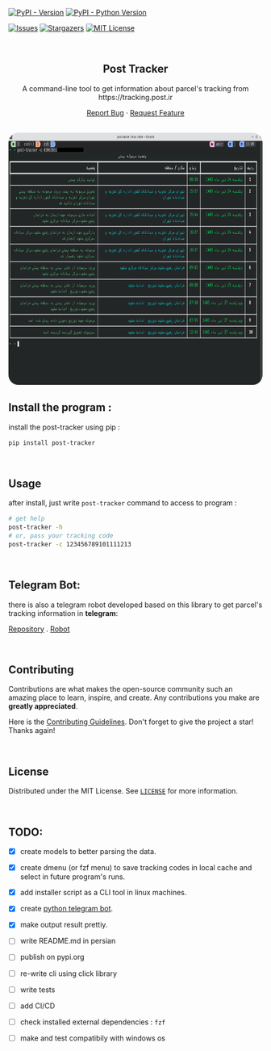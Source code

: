 <a name="readme-top"></a>

<!-- PROJECT SHIELDS -->

[![PyPI - Version][pypi-version-shields]][pypi-url]
[![PyPI - Python Version][pypi-python-versions-shields]][pypi-url]
<!--[![Downloads](https://static.pepy.tech/badge/post-tracker)][pypi-url] -->

<!--[![Contributors][contributors-shield]][contributors-url]-->
<!-- [![Forks][forks-shield]][forks-url]-->

<!-- [![Tests][tests-shield]][github-repo-url] -->
[![Issues][issues-shield]][issues-url]
[![Stargazers][stars-shield]][stars-url]
[![MIT License][license-shield]][license-url]


<!-- PROJECT LOGO -->

<br />

<div align="center">

  <h2 align="center">Post Tracker</h2>

  <p align="center">
A command-line tool to get information about parcel's tracking from https://tracking.post.ir
  </p>

  <a href="https://github.com/amiraref/post-tracker/issues">Report Bug</a>
  ·
  <a href="https://github.com/amiraref/post-tracker/issues">Request Feature</a>


  <br/>

  <a href="#">
      <img src="https://raw.githubusercontent.com/amiraref/post-tracker/master/images/output-2.png?raw=true" alt="Screenshot" height="500" style="border-radius: 20px;">
  </a>

</div>



## Install the program :
install the post-tracker using pip :
```bash
pip install post-tracker
```

<br/>

## Usage
after install, just write `post-tracker` command to access to program :
```bash
# get help
post-tracker -h
# or, pass your tracking code
post-tracker -c 123456789101111213
```

<br/>

## Telegram Bot:
there is also a telegram robot developed based on this library to get parcel's tracking information in **telegram**:

[Repository](https://github.com/amirAref/post-tracker-bot)
.
[Robot](https://t.me/IRPostTrackerbot)


<br/>

<!-- CONTRIBUTING -->

## Contributing

Contributions are what makes the open-source community such an amazing place to learn, inspire, and create. Any contributions you make are **greatly appreciated**.

Here is the [Contributing Guidelines](https://github.com/amiraref/post-tracker/blob/master/CONTRIBUTING.rst).
Don't forget to give the project a star! Thanks again!

<br/>

<!-- LICENSE -->

## License

Distributed under the MIT License. See [`LICENSE`](https://github.com/amiraref/post-tracker/blob/master/LICENSE) for more information.

<br/>
<!-- TODO-->

## TODO:
- [x] create models to better parsing the data.
- [x] create dmenu (or fzf menu) to save tracking codes in local cache and select in future program's runs.
- [x] add installer script as a CLI tool in linux machines.
- [x] create [python telegram bot](https://github.com/amiraref/post-tracker-bot).
- [x] make output result prettiy.
- [ ] write README.md in persian
- [ ] publish on pypi.org
- [ ] re-write cli using click library
- [ ] write tests
- [ ] add CI/CD
- [ ] check installed external dependencies : `fzf`
- [ ] make and test compatibily with windows os




<!-- MARKDOWN LINKS & IMAGES -->
<!-- SHIELDS -->
[contributors-shield]: https://img.shields.io/github/contributors/amiraref/post-tracker.svg?style=for-the-badge
[forks-shield]: https://img.shields.io/github/forks/amiraref/post-tracker.svg?style=for-the-badge
[stars-shield]: https://img.shields.io/github/stars/amiraref/post-tracker?style=flat&color=green
[issues-shield]: https://img.shields.io/github/issues/amiraref/post-tracker.svg
[license-shield]: https://img.shields.io/github/license/amiraref/post-tracker.svg
<!-- other links -->
[contributors-url]: https://github.com/amiraref/post-tracker/graphs/contributors
[forks-url]: https://github.com/amiraref/post-tracker/network/members
[stars-url]: https://github.com/amiraref/post-tracker/stargazers
[issues-url]: https://github.com/amiraref/post-tracker/issues
[license-url]: https://github.com/amiraref/post-tracker/blob/master/LICENSE
[pypi-url]: https://pypi.org/project/post-tracker
[github-repo-url]: https://github.com/amiraref/post-tracker

<!-- [product-screenshot]: images/screenshot.png -->

[Pydantic.badge]: https://img.shields.io/badge/pydantic-black?style=for-the-badge&logo=pydantic&logoColor=red
[Httpx.badge]: https://img.shields.io/badge/Httpx-gray?style=for-the-badge
[tests-shield]: https://github.com/amiraref/post-tracker/actions/workflows/tests.yml/badge.svg
[pypi-version-shields]: https://img.shields.io/pypi/v/post-tracker
[pypi-python-versions-shields]: https://img.shields.io/pypi/pyversions/post-tracker
